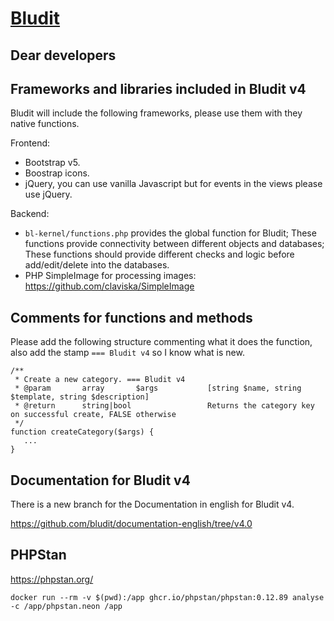 [Bludit](https://www.bludit.com/)
================================

Dear developers
-------

## Frameworks and libraries included in Bludit v4
Bludit will include the following frameworks, please use them with they native functions.

Frontend:
- Bootstrap v5.
- Boostrap icons.
- jQuery, you can use vanilla Javascript but for events in the views please use jQuery.

Backend:
- `bl-kernel/functions.php` provides the global function for Bludit; These functions provide connectivity between different objects and databases; These functions should provide different checks and logic before add/edit/delete into the databases.
- PHP SimpleImage for processing images: https://github.com/claviska/SimpleImage

## Comments for functions and methods
Please add the following structure commenting what it does the function, also add the stamp `=== Bludit v4` so I know what is new.
```
/**
 * Create a new category. === Bludit v4
 * @param		array		$args			[string $name, string $template, string $description]
 * @return		string|bool					Returns the category key on successful create, FALSE otherwise
 */
function createCategory($args) {
   ...
}
```

Documentation for Bludit v4
-------
There is a new branch for the Documentation in english for Bludit v4.

https://github.com/bludit/documentation-english/tree/v4.0

PHPStan
-------
https://phpstan.org/
```
docker run --rm -v $(pwd):/app ghcr.io/phpstan/phpstan:0.12.89 analyse -c /app/phpstan.neon /app
```